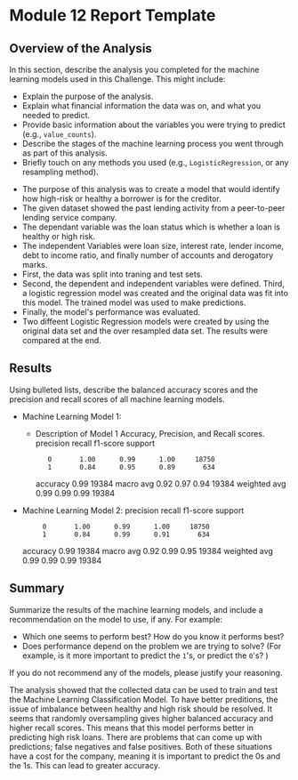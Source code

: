 # Module 12 Report Template

## Overview of the Analysis

In this section, describe the analysis you completed for the machine learning models used in this Challenge. This might include:

* Explain the purpose of the analysis.
* Explain what financial information the data was on, and what you needed to predict.
* Provide basic information about the variables you were trying to predict (e.g., `value_counts`).
* Describe the stages of the machine learning process you went through as part of this analysis.
* Briefly touch on any methods you used (e.g., `LogisticRegression`, or any resampling method).

- The purpose of this analysis was to create a model that would identify how high-risk or healthy a borrower is for the creditor.
- The given dataset showed the past lending activity from a peer-to-peer lending service company.
- The dependant variable was the loan status which is whether a loan is healthy or high risk.
- The independent Variables were loan size, interest rate, lender income, debt to income ratio, and finally number of accounts and derogatory marks.
- First, the data was split into traning and test sets. 
- Second, the dependent and independent variables were defined. 
Third, a logistic regression model was created and the original data was fit into this model. The trained model was used to make predictions. 
- Finally, the model's performance was evaluated.
- Two diffeent Logistic Regression models were created by using the original data set and the over resampled data set. The results were compared at the end.

## Results

Using bulleted lists, describe the balanced accuracy scores and the precision and recall scores of all machine learning models.

* Machine Learning Model 1:
  * Description of Model 1 Accuracy, Precision, and Recall scores.
 precision    recall  f1-score   support

           0       1.00      0.99      1.00     18750
           1       0.84      0.95      0.89       634

    accuracy                           0.99     19384
   macro avg       0.92      0.97      0.94     19384
weighted avg       0.99      0.99      0.99     19384



* Machine Learning Model 2:
  precision    recall  f1-score   support

           0       1.00      0.99      1.00     18750
           1       0.84      0.99      0.91       634

    accuracy                           0.99     19384
   macro avg       0.92      0.99      0.95     19384
weighted avg       0.99      0.99      0.99     19384
## Summary

Summarize the results of the machine learning models, and include a recommendation on the model to use, if any. For example:
* Which one seems to perform best? How do you know it performs best?
* Does performance depend on the problem we are trying to solve? (For example, is it more important to predict the `1`'s, or predict the `0`'s? )

If you do not recommend any of the models, please justify your reasoning.

The analysis showed that the collected data can be used to train and test the Machine Learning Classification Model. To have better preditions, the issue of imbalance between healthy and high risk should be resolved.
It seems that randomly oversampling gives higher balanced accuracy and higher recall scores. This means that this model performs better in predicting high risk loans. There are problems that can come up with predictions; false negatives and false positives. Both of these situations have a cost for the company, meaning it is important to predict the 0s and the 1s. This can lead to greater accuracy.